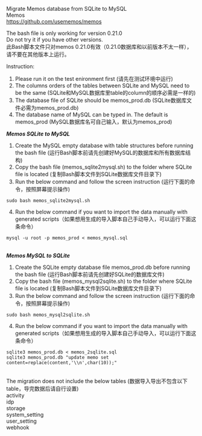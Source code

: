 Migrate Memos database from SQLite to MySQL\
Memos\
https://github.com/usememos/memos

The bash file is only working for version 0.21.0\
Do not try it if you have other versions.\
此Bash脚本文件只对memos 0.21.0有效（0.21.0数据库和以前版本不太一样），请不要在其他版本上运行。

Instruction:
1. Please run it on the test enironment first (请先在测试环境中运行)
2. The columns orders of the tables between SQLite and MySQL need to be the same (SQLite和MySQL数据库里table的column的顺序必需是一样的)
3. The database file of SQLite should be memos_prod.db (SQLite数据库文件必需为memos_prod.db)
4. The database name of MySQL can be typed in. The default is memos_prod (MySQL数据库名可自己输入，默认为memos_prod)

***Memos SQLite to MySQL***
1. Create the MySQL empty database with table structures before running the bash file (运行Bash脚本前请先创建好MySQL的数据库和所有数据库结构)
2. Copy the bash file (memos_sqlite2mysql.sh) to the folder where SQLite file is located (复制Bash脚本文件到SQLite数据库文件目录下)
3. Run the below command and follow the screen instruction (运行下面的命令，按照屏幕提示操作)
```
sudo bash memos_sqlite2mysql.sh
```
4. Run the below command if you want to import the data manually with generated scripts（如果想用生成的导入脚本自己手动导入，可以运行下面这条命令）
```
mysql -u root -p memos_prod < memos_mysql.sql
```
\
***Memos MySQL to SQLite***
1. Create the SQLite empty database file memos_prod.db before running the bash file (运行Bash脚本前请先创建好SQLite的数据库文件)
2. Copy the bash file (memos_mysql2sqlite.sh) to the folder where SQLite file is located (复制Bash脚本文件到SQLite数据库文件目录下)
3. Run the below command and follow the screen instruction (运行下面的命令，按照屏幕提示操作)
```
sudo bash memos_mysql2sqlite.sh
```
4. Run the below command if you want to import the data manually with generated scripts（如果想用生成的导入脚本自己手动导入，可以运行下面这条命令）
```
sqlite3 memos_prod.db < memos_2sqlite.sql
sqlite3 memos_prod.db "update memo set content=replace(content,'\\n',char(10));"
```

\
The migration does not include the below tables (数据导入导出不包含以下table，导完数据后请自行设置)\
activity\
idp\
storage\
system_setting\
user_setting\
webhook



